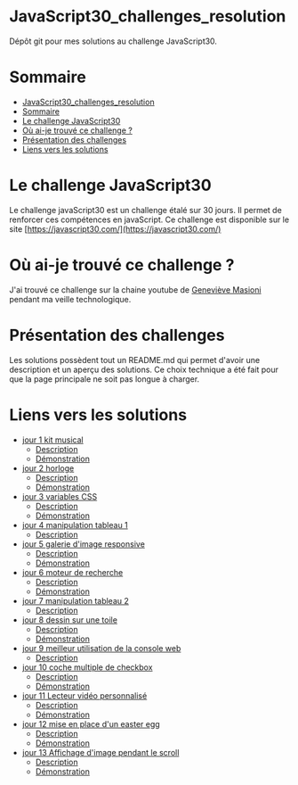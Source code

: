 # JavaScript30_challenges_resolution
Dépôt git pour mes solutions au challenge JavaScript30.
# Sommaire
- [JavaScript30_challenges_resolution](#javascript30_challenges_resolution)
- [Sommaire](#sommaire)
- [Le challenge JavaScript30](#le-challenge-javascript30)
- [Où ai-je trouvé ce challenge ?](#où-ai-je-trouvé-ce-challenge-)
- [Présentation des challenges](#présentation-des-challenges)
- [Liens vers les solutions](#liens-vers-les-solutions)


# Le challenge JavaScript30
Le challenge javaScript30 est un challenge étalé sur 30 jours. Il permet de renforcer ces compétences en javaScript.
Ce challenge est disponible sur le site [https://javascript30.com/](https://javascript30.com/)

# Où ai-je trouvé ce challenge ?
J'ai trouvé ce challenge sur la chaine youtube de [Geneviève Masioni](https://www.youtube.com/watch?v=Rx8nrnl1bZE) pendant ma veille technologique.

# Présentation des challenges
Les solutions possèdent tout un README.md qui permet d'avoir une description et un aperçu des solutions.
Ce choix technique a été fait pour que la page principale ne soit pas longue à charger.

# Liens vers les solutions
- [jour 1 kit musical](https://github.com/Toukuyokito/JavaScript30_challenges_resolution/tree/main/day1)
  - [Description](https://github.com/Toukuyokito/JavaScript30_challenges_resolution/tree/main/day1)
  - [Démonstration](https://github.com/Toukuyokito/JavaScript30_challenges_resolution/tree/main/day1) 
- [jour 2 horloge](https://github.com/Toukuyokito/JavaScript30_challenges_resolution/tree/main/day2)
  - [Description](https://github.com/Toukuyokito/JavaScript30_challenges_resolution/tree/main/day2)
  - [Démonstration](https://github.com/Toukuyokito/JavaScript30_challenges_resolution/tree/main/day2)
- [jour 3 variables CSS](https://github.com/Toukuyokito/JavaScript30_challenges_resolution/tree/main/day3)
  - [Description](https://github.com/Toukuyokito/JavaScript30_challenges_resolution/tree/main/day3)
  - [Démonstration](https://github.com/Toukuyokito/JavaScript30_challenges_resolution/tree/main/day3)
- [jour 4 manipulation tableau 1](https://github.com/Toukuyokito/JavaScript30_challenges_resolution/tree/main/day4)
  - [Description](https://github.com/Toukuyokito/JavaScript30_challenges_resolution/tree/main/day4)
- [jour 5 galerie d'image responsive](https://github.com/Toukuyokito/JavaScript30_challenges_resolution/tree/main/day5)
  - [Description](https://github.com/Toukuyokito/JavaScript30_challenges_resolution/tree/main/day5)
  - [Démonstration](https://github.com/Toukuyokito/JavaScript30_challenges_resolution/tree/main/day5)
- [jour 6 moteur de recherche](https://github.com/Toukuyokito/JavaScript30_challenges_resolution/tree/main/day6)
  - [Description](https://github.com/Toukuyokito/JavaScript30_challenges_resolution/tree/main/day6)
  - [Démonstration](https://github.com/Toukuyokito/JavaScript30_challenges_resolution/tree/main/day6)
- [jour 7 manipulation tableau 2](https://github.com/Toukuyokito/JavaScript30_challenges_resolution/tree/main/day7)
  - [Description](https://github.com/Toukuyokito/JavaScript30_challenges_resolution/tree/main/day7)
- [jour 8 dessin sur une toile](https://github.com/Toukuyokito/JavaScript30_challenges_resolution/tree/main/day8)
  - [Description](https://github.com/Toukuyokito/JavaScript30_challenges_resolution/tree/main/day8)
  - [Démonstration](https://github.com/Toukuyokito/JavaScript30_challenges_resolution/tree/main/day8)
- [jour 9 meilleur utilisation de la console web](https://github.com/Toukuyokito/-JavaScript30_challenges_resolution/tree/main/day9)
  - [Description](https://github.com/Toukuyokito/JavaScript30_challenges_resolution/tree/main/day9)
- [jour 10 coche multiple de checkbox ](https://github.com/Toukuyokito/JavaScript30_challenges_resolution/tree/main/day10)
    - [Description](https://github.com/Toukuyokito/JavaScript30_challenges_resolution/tree/main/day10)
    - [Démonstration](https://github.com/Toukuyokito/JavaScript30_challenges_resolution/tree/main/day10)
- [jour 11 Lecteur vidéo personnalisé](https://github.com/Toukuyokito/JavaScript30_challenges_resolution/tree/main/day11)
    - [Description](https://github.com/Toukuyokito/JavaScript30_challenges_resolution/tree/main/day11)
    - [Démonstration](https://github.com/Toukuyokito/JavaScript30_challenges_resolution/tree/main/day11)
- [jour 12 mise en place d'un easter egg](https://github.com/Toukuyokito/JavaScript30_challenges_resolution/tree/main/day12)
   - [Description](https://github.com/Toukuyokito/JavaScript30_challenges_resolution/tree/main/day12)
   - [Démonstration](https://github.com/Toukuyokito/JavaScript30_challenges_resolution/tree/main/day12)
- [jour 13 Affichage d'image pendant le scroll](https://github.com/Toukuyokito/JavaScript30_challenges_resolution/tree/main/day13)
   - [Description](https://github.com/Toukuyokito/JavaScript30_challenges_resolution/tree/main/day13)
   - [Démonstration](https://github.com/Toukuyokito/JavaScript30_challenges_resolution/tree/main/day13)